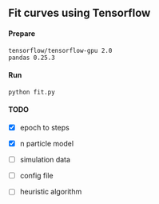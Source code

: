 ## Fit curves using Tensorflow

#### Prepare

```
tensorflow/tensorflow-gpu 2.0
pandas 0.25.3
```

#### Run

```
python fit.py
```

#### TODO

- [x] epoch to steps
- [x] n particle model
- [ ] simulation data
- [ ] config file
- [ ] heuristic algorithm

